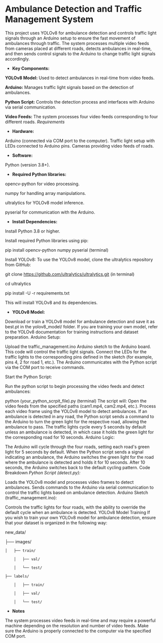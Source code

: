 # Ambulance Detection and Traffic Management System
This project uses YOLOv8 for ambulance detection and controls traffic light signals through an Arduino setup to ensure the fast movement of ambulances through traffic. The system processes multiple video feeds from cameras placed at different roads, detects ambulances in real-time, and then sends control signals to the Arduino to change traffic light signals accordingly.

- **Key Components:**

**YOLOv8 Model:** Used to detect ambulances in real-time from video feeds.

**Arduino:** Manages traffic light signals based on the detection of ambulances.

**Python Script:** Controls the detection process and interfaces with Arduino via serial communication.

**Video Feeds:** The system processes four video feeds corresponding to four different roads.
*Requirements*

- **Hardware:**

Arduino (connected via COM port to the computer).
Traffic light setup with LEDs connected to Arduino pins.
Cameras providing video feeds of roads.

- **Software:**

Python (version 3.8+).

- **Required Python libraries:**

opencv-python for video processing.

numpy for handling array manipulations.

ultralytics for YOLOv8 model inference.

pyserial for communication with the Arduino.

- **Install Dependencies:**

Install Python 3.8 or higher.

Install required Python libraries using pip:

pip install opencv-python numpy pyserial (terminal)

Install YOLOv8: To use the YOLOv8 model, clone the ultralytics repository from GitHub:


git clone https://github.com/ultralytics/ultralytics.git (in terminal)

cd ultralytics

pip install -U -r requirements.txt

This will install YOLOv8 and its dependencies.

- **YOLOv8 Model:**

Download or train a YOLOv8 model for ambulance detection and save it as best.pt in the yolov8_model/ folder.
If you are training your own model, refer to the YOLOv8 documentation for training instructions and dataset preparation.
Arduino Setup:

Upload the traffic_management.ino Arduino sketch to the Arduino board. This code will control the traffic light signals.
Connect the LEDs for the traffic lights to the corresponding pins defined in the sketch (for example, pins 4, 2 for road 1, etc.).
The Arduino communicates with the Python script via the COM port to receive commands.

Start the Python Script:

Run the python script to begin processing the video feeds and detect ambulances:

python (your_python_scrpit_file).py (terminal)
The script will:
Open the video feeds from the specified paths (cam1.mp4, cam2.mp4, etc.).
Process each video frame using the YOLOv8 model to detect ambulances.
If an ambulance is detected in any road, the Python script sends a command to the Arduino to turn the green light for the respective road, allowing the ambulance to pass.
The traffic lights cycle every 5 seconds by default unless an ambulance is detected, in which case it holds the green light for the corresponding road for 10 seconds.
Arduino Logic:

The Arduino will cycle through the four roads, setting each road's green light for 5 seconds by default.
When the Python script sends a signal indicating an ambulance, the Arduino switches the green light for the road where the ambulance is detected and holds it for 10 seconds.
After 10 seconds, the Arduino switches back to the default cycling pattern.
Code Breakdown
*Python Script (detect.py):*

Loads the YOLOv8 model and processes video frames to detect ambulances.
Sends commands to the Arduino via serial communication to control the traffic lights based on ambulance detection.
Arduino Sketch (traffic_management.ino):

Controls the traffic lights for four roads, with the ability to override the default cycle when an ambulance is detected.
YOLOv8 Model Training
If you wish to train your own YOLOv8 model for ambulance detection, ensure that your dataset is organized in the following way:

new_data/

├── images/

    │   ├── train/

        │   ├── val/

        │   └── test/

    ├── labels/

        │   ├── train/

        │   ├── val/

        │   └── test/


- **Notes**

The system processes video feeds in real-time and may require a powerful machine depending on the resolution and number of video feeds.
Make sure the Arduino is properly connected to the computer via the specified COM port.
